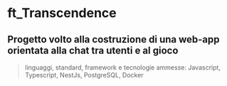 # ft_Transcendence

## Progetto volto alla costruzione di una web-app orientata alla chat tra utenti e al gioco

> linguaggi, standard, framework e tecnologie ammesse: Javascript, Typescript, NestJs, PostgreSQL, Docker